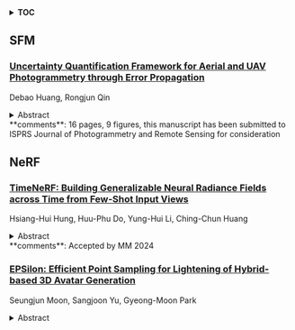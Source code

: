 <details>
  <summary><b>TOC</b></summary>
  <ol>
    <li><a href=#sfm>SFM</a></li>
      <ul>
        <li><a href=#Uncertainty-Quantification-Framework-for-Aerial-and-UAV-Photogrammetry-through-Error-Propagation>Uncertainty Quantification Framework for Aerial and UAV Photogrammetry through Error Propagation</a></li>
      </ul>
    </li>
    <li><a href=#nerf>NeRF</a></li>
      <ul>
        <li><a href=#TimeNeRF:-Building-Generalizable-Neural-Radiance-Fields-across-Time-from-Few-Shot-Input-Views>TimeNeRF: Building Generalizable Neural Radiance Fields across Time from Few-Shot Input Views</a></li>
        <li><a href=#EPSilon:-Efficient-Point-Sampling-for-Lightening-of-Hybrid-based-3D-Avatar-Generation>EPSilon: Efficient Point Sampling for Lightening of Hybrid-based 3D Avatar Generation</a></li>
      </ul>
    </li>
  </ol>
</details>

## SFM  

### [Uncertainty Quantification Framework for Aerial and UAV Photogrammetry through Error Propagation](http://arxiv.org/abs/2507.13486)  
Debao Huang, Rongjun Qin  
<details>  
  <summary>Abstract</summary>  
  <ol>  
    Uncertainty quantification of the photogrammetry process is essential for providing per-point accuracy credentials of the point clouds. Unlike airborne LiDAR, which typically delivers consistent accuracy across various scenes, the accuracy of photogrammetric point clouds is highly scene-dependent, since it relies on algorithm-generated measurements (i.e., stereo or multi-view stereo). Generally, errors of the photogrammetric point clouds propagate through a two-step process: Structure-from-Motion (SfM) with Bundle adjustment (BA), followed by Multi-view Stereo (MVS). While uncertainty estimation in the SfM stage has been well studied using the first-order statistics of the reprojection error function, that in the MVS stage remains largely unsolved and non-standardized, primarily due to its non-differentiable and multi-modal nature (i.e., from pixel values to geometry). In this paper, we present an uncertainty quantification framework closing this gap by associating an error covariance matrix per point accounting for this two-step photogrammetry process. Specifically, to estimate the uncertainty in the MVS stage, we propose a novel, self-calibrating method by taking reliable n-view points (n>=6) per-view to regress the disparity uncertainty using highly relevant cues (such as matching cost values) from the MVS stage. Compared to existing approaches, our method uses self-contained, reliable 3D points extracted directly from the MVS process, with the benefit of being self-supervised and naturally adhering to error propagation path of the photogrammetry process, thereby providing a robust and certifiable uncertainty quantification across diverse scenes. We evaluate the framework using a variety of publicly available airborne and UAV imagery datasets. Results demonstrate that our method outperforms existing approaches by achieving high bounding rates without overestimating uncertainty.  
  </ol>  
</details>  
**comments**: 16 pages, 9 figures, this manuscript has been submitted to ISPRS
  Journal of Photogrammetry and Remote Sensing for consideration  
  
  



## NeRF  

### [TimeNeRF: Building Generalizable Neural Radiance Fields across Time from Few-Shot Input Views](http://arxiv.org/abs/2507.13929)  
Hsiang-Hui Hung, Huu-Phu Do, Yung-Hui Li, Ching-Chun Huang  
<details>  
  <summary>Abstract</summary>  
  <ol>  
    We present TimeNeRF, a generalizable neural rendering approach for rendering novel views at arbitrary viewpoints and at arbitrary times, even with few input views. For real-world applications, it is expensive to collect multiple views and inefficient to re-optimize for unseen scenes. Moreover, as the digital realm, particularly the metaverse, strives for increasingly immersive experiences, the ability to model 3D environments that naturally transition between day and night becomes paramount. While current techniques based on Neural Radiance Fields (NeRF) have shown remarkable proficiency in synthesizing novel views, the exploration of NeRF's potential for temporal 3D scene modeling remains limited, with no dedicated datasets available for this purpose. To this end, our approach harnesses the strengths of multi-view stereo, neural radiance fields, and disentanglement strategies across diverse datasets. This equips our model with the capability for generalizability in a few-shot setting, allows us to construct an implicit content radiance field for scene representation, and further enables the building of neural radiance fields at any arbitrary time. Finally, we synthesize novel views of that time via volume rendering. Experiments show that TimeNeRF can render novel views in a few-shot setting without per-scene optimization. Most notably, it excels in creating realistic novel views that transition smoothly across different times, adeptly capturing intricate natural scene changes from dawn to dusk.  
  </ol>  
</details>  
**comments**: Accepted by MM 2024  
  
### [EPSilon: Efficient Point Sampling for Lightening of Hybrid-based 3D Avatar Generation](http://arxiv.org/abs/2507.13648)  
Seungjun Moon, Sangjoon Yu, Gyeong-Moon Park  
<details>  
  <summary>Abstract</summary>  
  <ol>  
    The rapid advancement of neural radiance fields (NeRF) has paved the way to generate animatable human avatars from a monocular video. However, the sole usage of NeRF suffers from a lack of details, which results in the emergence of hybrid representation that utilizes SMPL-based mesh together with NeRF representation. While hybrid-based models show photo-realistic human avatar generation qualities, they suffer from extremely slow inference due to their deformation scheme: to be aligned with the mesh, hybrid-based models use the deformation based on SMPL skinning weights, which needs high computational costs on each sampled point. We observe that since most of the sampled points are located in empty space, they do not affect the generation quality but result in inference latency with deformation. In light of this observation, we propose EPSilon, a hybrid-based 3D avatar generation scheme with novel efficient point sampling strategies that boost both training and inference. In EPSilon, we propose two methods to omit empty points at rendering; empty ray omission (ERO) and empty interval omission (EIO). In ERO, we wipe out rays that progress through the empty space. Then, EIO narrows down the sampling interval on the ray, which wipes out the region not occupied by either clothes or mesh. The delicate sampling scheme of EPSilon enables not only great computational cost reduction during deformation but also the designation of the important regions to be sampled, which enables a single-stage NeRF structure without hierarchical sampling. Compared to existing methods, EPSilon maintains the generation quality while using only 3.9% of sampled points and achieves around 20 times faster inference, together with 4 times faster training convergence. We provide video results on https://github.com/seungjun-moon/epsilon.  
  </ol>  
</details>  
  
  



